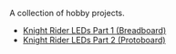 A collection of hobby projects.

* [Knight Rider LEDs Part 1 (Breadboard)](knightrider1.md)
* [Knight Rider LEDs Part 2 (Protoboard)](knightrider2.md)
